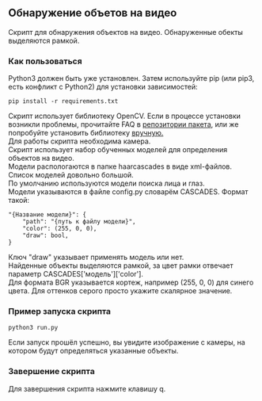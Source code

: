 ## Обнаружение объетов на видео
Скрипт для обнаружения объектов на видео. Обнаруженные обекты выделяются рамкой.

### Как пользоваться 
Python3 должен быть уже установлен. Затем используйте pip (или pip3, есть конфликт с Python2) для установки зависимостей:

    pip install -r requirements.txt

Скрипт использует библиотеку OpenCV. Если в процессе установки возникли проблемы, прочитайте FAQ в [репозитории пакета](https://pypi.org/project/opencv-python/3.4.3.18/),
или же попробуйте установить библиотеку [вручную.](https://docs.opencv.org/4.x/da/df6/tutorial_py_table_of_contents_setup.html)  
Для работы скрипта необходима камера.  
Скрипт использует набор обученных моделей для определения объектов на видео.  
Модели распологаются в папке haarcascades в виде xml-файлов. Список моделей довольно большой.  
По умолчанию используются модели поиска лица и глаз.  
Модели указываются в файле config.py словарём CASCADES. Формат такой:  
    
    "{Название модели}": {
        "path": "{путь к файлу модели}",
        "color": (255, 0, 0),
        "draw": bool,
    }

Ключ "draw" указывает применять модель или нет.  
Найденные объекты выделяются рамкой, за цвет рамки отвечает параметр CASCADES['модель']['color'].  
Для формата BGR указывается кортеж, например (255, 0, 0) для синего цвета. 
Для оттенков серого просто укажите скалярное значение.    

### Пример запуска скрипта

    python3 run.py

Если запуск прошёл успешно, вы увидите изображение с камеры, на котором будут определяться указанные объекты.  

### Завершение скрипта
Для завершения скрипта нажмите клавишу q.  
